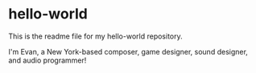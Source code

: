 # hello-world

This is the readme file for my hello-world repository.

I'm Evan, a New York-based composer, game designer, sound designer, and audio programmer!
